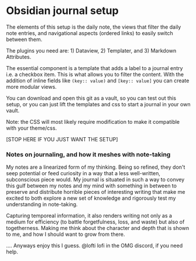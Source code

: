 # Obsidian journal setup

The elements of this setup is the daily note, the views that filter the daily note entries, and navigational aspects (ordered links) to easily switch between them. 

The plugins you need are: 1) Dataview, 2) Templater, and 3) Markdown Attributes. 

The essential component is a template that adds a label to a journal entry i.e. a checkbox item. This is what allows you to filter the content. With the addition of inline fields like `(key:: value)` and `[key:: value]` you can create more modular views.

You can download and open this git as a vault, so you can test out this setup, or you can just lift the templates and css to start a journal in your own vault.

Note: the CSS will most likely require modification to make it compatible with your theme/css.

[STOP HERE IF YOU JUST WANT THE SETUP]

### Notes on journaling, and how it meshes with note-taking

My notes are a linearized form of my thinking. Being so refined, they don't seep potential or feed curiosity in a way that a less well-written, subconscious piece would. My journal is situated in such a way to convey this gulf between my notes and my mind with something in between to preserve and distribute horrible pieces of interesting writing that make me excited to both explore a new set of knowledge and rigorously test my understanding in note-taking. 

Capturing temporeal information, it also renders writing not only as a medium for efficiency (to battle forgetfulness, loss, and waste) but also of togetherness. Making me think about the character and depth that is shown to me, and how I should want to grow from there.

.... Anyways enjoy this I guess. @lofti lofi in the OMG discord, if you need help. 

